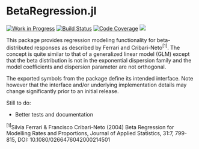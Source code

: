 # BetaRegression.jl

[![Work in Progress](https://www.repostatus.org/badges/latest/wip.svg)](https://www.repostatus.org/#wip)
[![Build Status](https://github.com/ararslan/BetaRegression.jl/workflows/CI/badge.svg)](https://github.com/ararslan/BetaRegression.jl/actions?query=workflow%3ACI+branch%3Amain)
[![Code Coverage](http://codecov.io/github/ararslan/BetaRegression.jl/coverage.svg?branch=main)](http://codecov.io/github/ararslan/BetaRegression.jl?branch=main)
[![](https://img.shields.io/badge/docs-dev-blue.svg)](https://ararslan.github.io/BetaRegression.jl/dev)

This package provides regression modeling functionality for beta-distributed responses
as described by Ferrari and Cribari-Neto<sup>[1]</sup>.
The concept is quite similar to that of a generalized linear model (GLM) except that the
beta distribution is not in the exponential dispersion family and the model coefficients
and dispersion parameter are not orthogonal.

The exported symbols from the package define its intended interface.
Note however that the interface and/or underlying implementation details may change
significantly prior to an initial release.

Still to do:
- Better tests and documentation

<sup>[1]</sup>Silvia Ferrari & Francisco Cribari-Neto (2004) Beta Regression for Modelling
Rates and Proportions, Journal of Applied Statistics, 31:7, 799-815,
DOI: 10.1080/0266476042000214501
